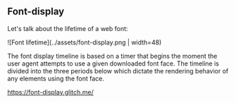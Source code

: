 ## Font-display
Let's talk about the lifetime of a web font:

![Font lifetime](../assets/font-display.png | width=48)


The font display timeline is based on a timer that begins the moment the user agent attempts to use a given downloaded font face.
The timeline is divided into the three periods below which dictate the rendering behavior of any elements using the font face.

https://font-display.glitch.me/